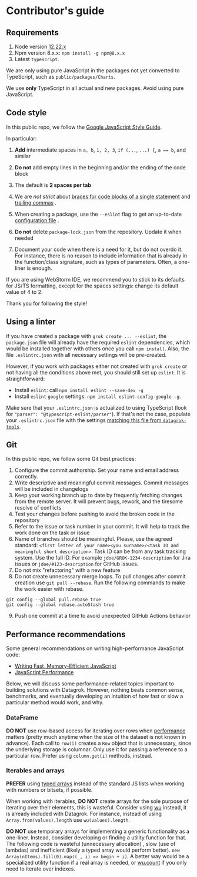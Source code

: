 # Contributor's guide

## Requirements

1. Node version [12.22.x](https://nodejs.org/dist/v12.22.7/)
2. Npm version 8.x.x: `npm install -g npm@8.x.x`
3. Latest `typescript`.

We are only using pure JavaScript in the packages not yet converted to TypeScript, such as
`public/packages/Charts`.

We use **only** TypeScript in all actual and new packages. Avoid using pure JavaScript.

## Code style

In this public repo, we follow the [Google JavaScript Style Guide](https://google.github.io/styleguide/jsguide.html).

In particular:

1. **Add** intermediate spaces in `a, b`, `1, 2, 3`, `if (...`, `...) {`, `a == b`, and similar

2. **Do not** add empty lines in the beginning and/or the ending of the code block

3. The default is **2 spaces per tab**

4. We are *not strict*
   about [braces for code blocks of a single statement](https://google.github.io/styleguide/jsguide.html#formatting-braces-all)
   and [trailing commas](https://google.github.io/styleguide/jsguide.html#features-arrays-trailing-comma)
   .

5. When creating a package, use the `--eslint` flag to get an
   up-to-date [configuration file](https://github.com/datagrok-ai/public/blob/master/tools/package-template/.eslintrc.json)
   .

6. **Do not** delete `package-lock.json` from the repository. Update it when needed

7. Document your code when there is a need for it, but do not overdo it. For instance, there is no reason to include
   information that is already in the function/class signature, such as types of parameters. Often, a one-liner is
   enough.

If you are using WebStorm IDE, we recommend you to stick to its defaults for JS/TS formatting, except for the spaces
settings: change its default value of 4 to 2.

Thank you for following the style!

## Using a linter

If you have created a package with `grok create ... --eslint`, the `package.json` file will already have the
required `eslint` dependencies, which would be installed together with others once you call `npm install`. Also, the
file `.eslintrc.json` with all necessary settings will be pre-created.

However, if you work with packages either not created with `grok create` or not having all the conditions above met, you
should still set up `eslint`. It is straightforward:

* Install `eslint`: call `npm install eslint --save-dev -g`
* Install `eslint` `google` settings: `npm install eslint-config-google -g`.

Make sure that your `.eslintrc.json` is actualized to using TypeScript (look
for `"parser": "@typescript-eslint/parser"`). If that's not the case, populate your `.eslintrc.json`
file with the settings
[matching this file from `datagrok-tools`]().

## Git

In this public repo, we follow some Git best practices:

1. Configure the commit authorship. Set your name and email address correctly.
2. Write descriptive and meaningful commit messages. Commit messages will be included in changelogs
3. Keep your working branch up to date by frequently fetching changes from the remote server. It will prevent bugs,
   rework, and the tiresome resolve of conflicts
4. Test your changes before pushing to avoid the broken code in the repository
5. Refer to the issue or task number in your commit. It will help to track the work done on the task or issue
6. Name of branches should be meaningful. Please, use the agreed
   standard: `<first letter of your name><you surname>/<task ID and meaningful short description>`. Task ID can be from
   any task tracking system. Use the full ID. For example `jdoe/GROK-1234-description` for Jira issues or `jdoe/#123-description`
   for GitHub issues.
7. Do not mix "refactoring" with a new feature
8. Do not create unnecessary merge loops. To pull changes after commit creation use `git pull --rebase`. Run the
   following commands to make the work easier with rebase.

```shell
git config --global pull.rebase true
git config --global rebase.autoStash true
```

9. Push one commit at a time to avoid unexpected GitHub Actions behavior

## Performance recommendations

Some general recommendations on writing high-performance JavaScript code:

* [Writing Fast, Memory-Efficient JavaScript](https://www.smashingmagazine.com/2012/11/writing-fast-memory-efficient-javascript/)
* [JavaScript Performance](https://developer.mozilla.org/en-US/docs/Learn/Performance/javascript_performance)

Below, we will discuss some performance-related topics important to building solutions with Datagrok. However, nothing
beats common sense, benchmarks, and eventually developing an intuition of how fast or slow a particular method would
work, and why.

### DataFrame

**DO NOT** use row-based access for iterating over rows when [performance](help/develop/advanced/performance.md)
matters (pretty much anytime when the size of the dataset is not known in advance). Each call to `row(i)` creates
a `Row` object that is unnecessary, since the underlying storage is columnar. Only use it for passing a reference to a
particular row. Prefer using `column.get(i)` methods, instead.

### Iterables and arrays

**PREFER** using [typed arrays](https://developer.mozilla.org/en-US/docs/Web/JavaScript/Typed_arrays)
instead of the standard JS lists when working with numbers or bitsets, if possible.

When working with iterables, **DO NOT** create arrays for the sole purpose of iterating over their elements, this is
wasteful. Consider using [wu](https://github.com/fitzgen/wu.js/) instead, it is already included with Datagrok. For
instance, instead of using `Array.from(values).length` use `wu(values).length`.

**DO NOT** use temporary arrays for implementing a generic functionality as a one-liner. Instead, consider developing or
finding a utility function for that. The following code is wasteful (unnecessary allocation)
, slow (use of lambdas) and inefficient (likely a typed array would perform better).
`new Array(nItems).fill(0).map((_, i) => begin + i)`. A better way would be a specialized utility function if a real
array is needed, or [wu.count](https://fitzgen.github.io/wu.js/#count) if you only need to iterate over indexes.
